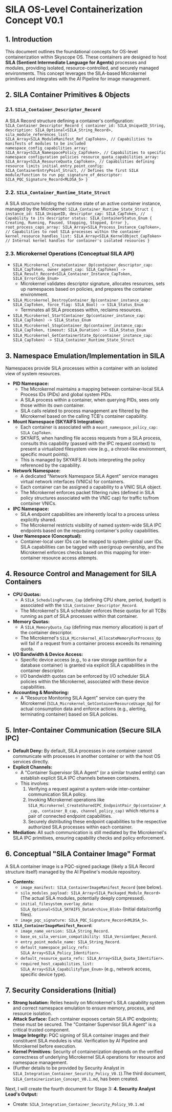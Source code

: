# SILA OS-Level Containerization Concept V0.1

## 1. Introduction
This document outlines the foundational concepts for OS-level containerization within Skyscope OS. These containers are designed to host **SILA (Sentient Intermediate Language for Agents)** processes and modules, providing isolated, resource-controlled, and securely managed environments. This concept leverages the SILA-based Microkernel primitives and integrates with the AI Pipeline for image management.

## 2. SILA Container Primitives & Objects

### 2.1. `SILA_Container_Descriptor_Record`
A SILA Record structure defining a container's configuration:
`SILA_Container_Descriptor_Record {
  container_id: SILA_UniqueID_String,
  description: SILA_Optional<SILA_String_Record>,
  sila_module_references_list: SILA_Array<SILA_ModuleManifest_Ref_CapToken>, // Capabilities to manifests of modules to be included
  namespace_config_capabilities_array: SILA_Array<SILA_NamespacePolicy_CapToken>, // Capabilities to specific namespace configuration policies
  resource_quota_capabilities_array: SILA_Array<SILA_ResourceQuota_CapToken>, // Capabilities defining resource limits
  initial_entry_point_config: SILA_ContainerEntryPoint_Struct, // Defines the first SILA module/function to run
  pqc_signature_of_descriptor: SILA_PQC_Signature_Record<MLDSA_5>
}`

### 2.2. `SILA_Container_Runtime_State_Struct`
A SILA structure holding the runtime state of an active container instance, managed by the Microkernel:
`SILA_Container_Runtime_State_Struct {
  instance_id: SILA_UniqueID,
  descriptor_cap: SILA_CapToken, // Capability to its descriptor
  status: SILA_ContainerStatus_Enum { Creating, Running, Paused, Stopping, Stopped, Error },
  root_process_caps_array: SILA_Array<SILA_Process_Instance_CapToken>, // Capabilities to root SILA processes within the container
  kernel_resource_handles_list: SILA_Array<SILA_KernelObject_CapToken> // Internal kernel handles for container's isolated resources
}`

### 2.3. Microkernel Operations (Conceptual SILA API)
*   `SILA_Microkernel_CreateContainer_Op(container_descriptor_cap: SILA_CapToken, owner_agent_cap: SILA_CapToken) -> SILA_Result_Record<SILA_Container_Instance_CapToken, SILA_ErrorCode_Enum>`
    *   Microkernel validates descriptor signature, allocates resources, sets up namespaces based on policies, and prepares the container environment.
*   `SILA_Microkernel_DestroyContainer_Op(container_instance_cap: SILA_CapToken, force_flag: SILA_Bool) -> SILA_Status_Enum`
    *   Terminates all SILA processes within, reclaims resources.
*   `SILA_Microkernel_StartContainer_Op(container_instance_cap: SILA_CapToken) -> SILA_Status_Enum`
*   `SILA_Microkernel_StopContainer_Op(container_instance_cap: SILA_CapToken, timeout: SILA_Duration) -> SILA_Status_Enum`
*   `SILA_Microkernel_GetContainerState_Op(container_instance_cap: SILA_CapToken) -> SILA_Container_Runtime_State_Struct`

## 3. Namespace Emulation/Implementation in SILA

Namespaces provide SILA processes within a container with an isolated view of system resources.

*   **PID Namespace:**
    *   The Microkernel maintains a mapping between container-local SILA Process IDs (PIDs) and global system PIDs.
    *   A SILA process within a container, when querying PIDs, sees only those within its own container.
    *   SILA calls related to process management are filtered by the Microkernel based on the calling TCB's container capability.
*   **Mount Namespace (SKYAIFS Integration):**
    *   Each container is associated with a `mount_namespace_policy_cap: SILA_CapToken`.
    *   SKYAIFS, when handling file access requests from a SILA process, consults this capability (passed with the IPC request context) to present a virtualized filesystem view (e.g., a chroot-like environment, specific mount points).
    *   This is managed by SKYAIFS AI bots interpreting the policy referenced by the capability.
*   **Network Namespace:**
    *   A dedicated "Network Namespace SILA Agent" service manages virtual network interfaces (VNICs) for containers.
    *   Each container can be assigned a capability to a VNIC SILA object.
    *   The Microkernel enforces packet filtering rules (defined in SILA policy structures associated with the VNIC cap) for traffic to/from container VNICs.
*   **IPC Namespace:**
    *   SILA endpoint capabilities are inherently local to a process unless explicitly shared.
    *   The Microkernel restricts visibility of named system-wide SILA IPC endpoints based on the requesting container's policy capabilities.
*   **User Namespace (Conceptual):**
    *   Container-local user IDs can be mapped to system-global user IDs. SILA capabilities can be tagged with user/group ownership, and the Microkernel enforces checks based on this mapping for inter-container resource access attempts.

## 4. Resource Control and Management for SILA Containers

*   **CPU Quotas:**
    *   A `SILA_SchedulingParams_Cap` (defining CPU share, period, budget) is associated with the `SILA_Container_Descriptor_Record`.
    *   The Microkernel's SILA scheduler enforces these quotas for all TCBs running as part of SILA processes within that container.
*   **Memory Quotas:**
    *   A `SILA_MemoryQuota_Cap` (defining max memory allocation) is part of the container descriptor.
    *   The Microkernel's `SILA_Microkernel_AllocateMemoryForProcess_Op` will fail if a request from a container process exceeds its remaining quota.
*   **I/O Bandwidth & Device Access:**
    *   Specific device access (e.g., to a raw storage partition for a database container) is granted via explicit SILA capabilities in the container descriptor.
    *   I/O bandwidth quotas can be enforced by I/O scheduler SILA policies within the Microkernel, associated with these device capabilities.
*   **Accounting & Monitoring:**
    *   A "Resource Monitoring SILA Agent" service can query the Microkernel (`SILA_Microkernel_GetContainerResourceUsage_Op`) for actual consumption data and enforce actions (e.g., alerting, terminating container) based on SILA policies.

## 5. Inter-Container Communication (Secure SILA IPC)

*   **Default Deny:** By default, SILA processes in one container cannot communicate with processes in another container or with the host OS services directly.
*   **Explicit Channels:**
    *   A "Container Supervisor SILA Agent" (or a similar trusted entity) can establish explicit SILA IPC channels between containers.
    *   This involves:
        1.  Verifying a request against a system-wide inter-container communication SILA policy.
        2.  Invoking Microkernel operations like `SILA_Microkernel_CreateSharedIPC_EndpointPair_Op(container_A_cap, container_B_cap, channel_policy_cap)` which returns a pair of connected endpoint capabilities.
        3.  Securely distributing these endpoint capabilities to the respective authorized SILA processes within each container.
*   **Mediation:** All such communication is still mediated by the Microkernel's SILA IPC primitives, ensuring capability checks and policy enforcement.

## 6. Conceptual "SILA Container Image" Format

A SILA container image is a PQC-signed package (likely a SILA Record structure itself) managed by the AI Pipeline's module repository.
*   **Contents:**
    *   `image_manifest: SILA_ContainerImageManifest_Record` (see below).
    *   `sila_modules_payload: SILA_Array<SILA_Packaged_Module_Record>` (The actual SILA modules, potentially deeply compressed).
    *   `initial_filesystem_overlay_data: SILA_Optional<SILA_SKYAIFS_DataArchive_Blob>` (Initial data/config files).
    *   `image_pqc_signature: SILA_PQC_Signature_Record<MLDSA_5>`.
*   **`SILA_ContainerImageManifest_Record`:**
    *   `image_name_version: SILA_String_Record`.
    *   `base_os_sila_version_compatibility: SILA_VersionSpec_Record`.
    *   `entry_point_module_name: SILA_String_Record`.
    *   `default_namespace_policy_refs: SILA_Array<SILA_Policy_Identifier>`.
    *   `default_resource_quota_refs: SILA_Array<SILA_Quota_Identifier>`.
    *   `required_host_capabilities_list: SILA_Array<SILA_CapabilityType_Enum>` (e.g., network access, specific device type).

## 7. Security Considerations (Initial)

*   **Strong Isolation:** Relies heavily on Microkernel's SILA capability system and correct namespace emulation to ensure memory, process, and resource isolation.
*   **Attack Surface:** Each container exposes certain SILA IPC endpoints; these must be secured. The "Container Supervisor SILA Agent" is a critical trusted component.
*   **Image Integrity:** PQC signing of SILA container images and their constituent SILA modules is vital. Verification by AI Pipeline and Microkernel before execution.
*   **Kernel Primitives:** Security of containerization depends on the verified correctness of underlying Microkernel SILA operations for resource and namespace management.
*   (Further details to be provided by Security Analyst in `SILA_Integration_Container_Security_Policy_V0.1`).The third document, `SILA_Containerization_Concept_V0.1.md`, has been created.

Next, I will create the fourth document for Stage 3:
**4. Security Analyst Lead's Output:**
   *   Create: `SILA_Integration_Container_Security_Policy_V0.1.md`
